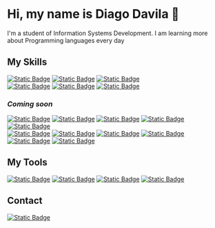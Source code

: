 # **Hi, my name is Diago Davila 👋**
I'm a student of Information Systems Development. I am learning more about Programming languages every day

## **My Skills**
[![Static Badge](https://img.shields.io/badge/HTML-%23E34F26?style=for-the-badge&logo=html5&logoColor=%23E34F26&labelColor=black)](https://github.com/DiagoDavila14)
[![Static Badge](https://img.shields.io/badge/CSS-%231572B6?style=for-the-badge&logo=css3&logoColor=%231572B6&labelColor=black)](https://github.com/DiagoDavila14)
[![Static Badge](https://img.shields.io/badge/JavaScript-%23F7DF1E?style=for-the-badge&logo=javascript&logoColor=%23F7DF1E&labelColor=black)](https://github.com/DiagoDavila14)
<br>
[![Static Badge](https://img.shields.io/badge/Php-%23777BB4?style=for-the-badge&logo=php&logoColor=%23777BB4&labelColor=black)](https://github.com/DiagoDavila14)
[![Static Badge](https://img.shields.io/badge/Python-%233776AB?style=for-the-badge&logo=python&logoColor=%233776AB&labelColor=black)](https://github.com/DiagoDavila14)
[![Static Badge](https://img.shields.io/badge/Bootstrap-%237952B3?style=for-the-badge&logo=bootstrap&logoColor=%237952B3&labelColor=black)](https://github.com/DiagoDavila14)
### *Coming soon*
[![Static Badge](https://img.shields.io/badge/Node.js-%235FA04E?style=for-the-badge&logo=node.js&logoColor=%235FA04E&labelColor=black)](https://github.com/DiagoDavila14)
[![Static Badge](https://img.shields.io/badge/React-%2361DAFB?style=for-the-badge&logo=react&logoColor=%2361DAFB&labelColor=black)](https://github.com/DiagoDavila14)
[![Static Badge](https://img.shields.io/badge/Java-007396?style=for-the-badge&logo=java&logoColor=white&labelColor=101010)](https://github.com/DiagoDavila14)
[![Static Badge](https://img.shields.io/badge/Angular-%230F0F11?style=for-the-badge&logo=angular&logoColor=white&labelColor=black)](https://github.com/DiagoDavila14)
[![Static Badge](https://img.shields.io/badge/C%2B%2B-%2300599C?style=for-the-badge&logo=c%2B%2B&logoColor=%2300599C&labelColor=black)](https://github.com/DiagoDavila14)
<br>
[![Static Badge](https://img.shields.io/badge/TypeScript-%233178C6?style=for-the-badge&logo=typescript&logoColor=%233178C6&labelColor=black)](https://github.com/DiagoDavila14)
[![Static Badge](https://img.shields.io/badge/Laravel-%23FF2D20?style=for-the-badge&logo=laravel&logoColor=%23FF2D20&labelColor=black)](https://github.com/DiagoDavila14)
[![Static Badge](https://img.shields.io/badge/Tailwind%20CSS-%2306B6D4?style=for-the-badge&logo=tailwind%20css&logoColor=%2306B6D4&labelColor=black)](https://github.com/DiagoDavila14)
[![Static Badge](https://img.shields.io/badge/C-%23A8B9CC?style=for-the-badge&logo=C&logoColor=%23A8B9CC&labelColor=black)](https://github.com/DiagoDavila14)
<br>
[![Static Badge](https://img.shields.io/badge/C%23-%23512BD4?style=for-the-badge&logo=c%23&logoColor=%23512BD4&labelColor=black)](https://github.com/DiagoDavila14)
[![Static Badge](https://img.shields.io/badge/Rust-%23181717?style=for-the-badge&logo=rust&logoColor=white&labelColor=black)](https://github.com/DiagoDavila14)

## **My Tools**
[![Static Badge](https://img.shields.io/badge/Visual%20Studio%20Code-%23007ACC?style=for-the-badge&logo=visual%20studio%20code&logoColor=%23007ACC&labelColor=black)](https://github.com/DiagoDavila14)
[![Static Badge](https://img.shields.io/badge/Git-%23F05032?style=for-the-badge&logo=git&logoColor=%23F05032&labelColor=black)](https://github.com/DiagoDavila14)
[![Static Badge](https://img.shields.io/badge/Windows%2010-%230078D6?style=for-the-badge&logo=windows%2010&logoColor=%230078D6&labelColor=black)](https://github.com/DiagoDavila14)
[![Static Badge](https://img.shields.io/badge/GitHub-%23181717?style=for-the-badge&logo=github&logoColor=white&labelColor=black)](https://github.com/DiagoDavila14)

## **Contact**
[![Static Badge](https://img.shields.io/badge/diaguito.14.30%40gmail.com-Mensaje%20Personal-%23EA4335?style=for-the-badge&logo=gmail&logoColor=%23EA4335&labelColor=black)](mailto:diaguito.14.30@gmail.com)
